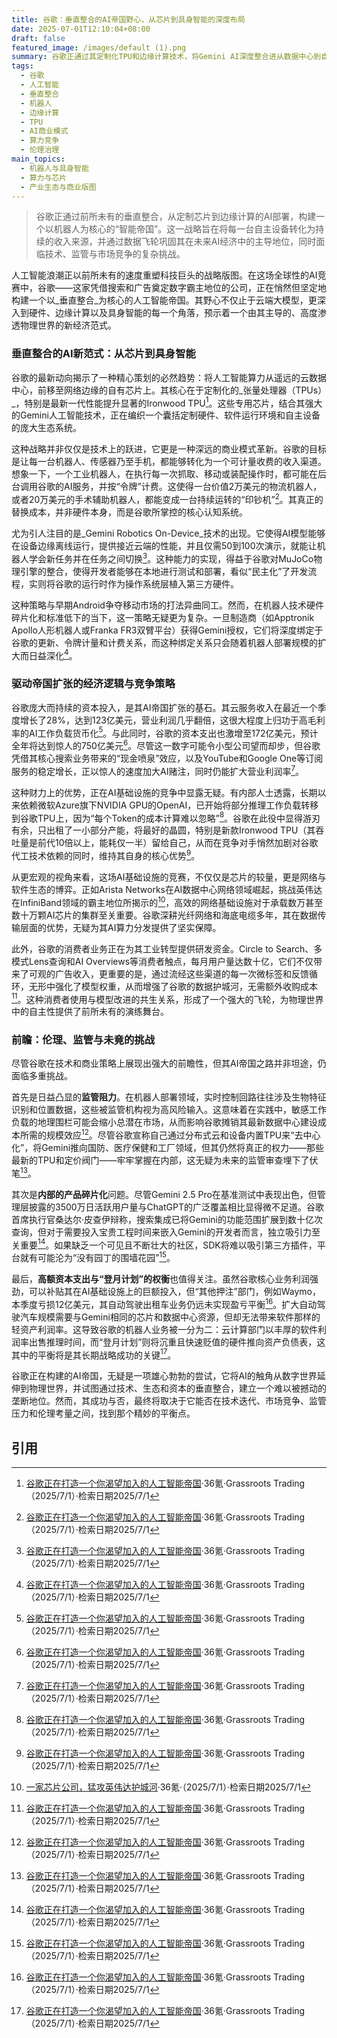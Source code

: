 ```yaml
---
title: 谷歌：垂直整合的AI帝国野心，从芯片到具身智能的深度布局
date: 2025-07-01T12:10:04+08:00
draft: false
featured_image: /images/default (1).png
summary: 谷歌正通过其定制化TPU和边缘计算技术，将Gemini AI深度整合进从数据中心到自主机器人的全链条，构建一个垂直整合的AI帝国。这一战略旨在通过令牌计费模式将物理世界设备转化为持续收入来源，并利用其强大的财务实力和消费者数据优势巩固市场地位，但同时面临着监管审查、内部产品碎片化以及高额资本支出带来的挑战。
tags: 
  - 谷歌
  - 人工智能
  - 垂直整合
  - 机器人
  - 边缘计算
  - TPU
  - AI商业模式
  - 算力竞争
  - 伦理治理
main_topics: 
  - 机器人与具身智能
  - 算力与芯片
  - 产业生态与商业版图
---
```


> 谷歌正通过前所未有的垂直整合，从定制芯片到边缘计算的AI部署，构建一个以机器人为核心的“智能帝国”。这一战略旨在将每一台自主设备转化为持续的收入来源，并通过数据飞轮巩固其在未来AI经济中的主导地位，同时面临技术、监管与市场竞争的复杂挑战。

人工智能浪潮正以前所未有的速度重塑科技巨头的战略版图。在这场全球性的AI竞赛中，谷歌——这家凭借搜索和广告奠定数字霸主地位的公司，正在悄然但坚定地构建一个以_垂直整合_为核心的人工智能帝国。其野心不仅止于云端大模型，更深入到硬件、边缘计算以及具身智能的每一个角落，预示着一个由其主导的、高度渗透物理世界的新经济范式。

### 垂直整合的AI新范式：从芯片到具身智能

谷歌的最新动向揭示了一种精心策划的必然趋势：将人工智能算力从遥远的云数据中心，前移至网络边缘的自有芯片上。其核心在于定制化的_张量处理器（TPUs）_，特别是最新一代性能提升显著的Ironwood TPU[^1]。这些专用芯片，结合其强大的Gemini人工智能技术，正在编织一个囊括定制硬件、软件运行环境和自主设备的庞大生态系统。

这种战略并非仅仅是技术上的跃进，它更是一种深远的商业模式革新。谷歌的目标是让每一台机器人、传感器乃至手机，都能够转化为一个可计量收费的收入渠道。想象一下，一个工业机器人，在执行每一次抓取、移动或装配操作时，都可能在后台调用谷歌的AI服务，并按“令牌”计费。这使得一台价值2万美元的物流机器人，或者20万美元的手术辅助机器人，都能变成一台持续运转的“印钞机”[^1]。其真正的替换成本，并非硬件本身，而是谷歌所掌控的核心认知系统。

尤为引人注目的是_Gemini Robotics On-Device_技术的出现。它使得AI模型能够在设备边缘离线运行，提供接近云端的性能，并且仅需50到100次演示，就能让机器人学会新任务并在任务之间切换[^1]。这种能力的实现，得益于谷歌对MuJoCo物理引擎的整合，使得开发者能够在本地进行测试和部署，看似“民主化”了开发流程，实则将谷歌的运行时作为操作系统层植入第三方硬件。

这种策略与早期Android争夺移动市场的打法异曲同工。然而，在机器人技术硬件碎片化和标准低下的当下，这一策略无疑更为复杂。一旦制造商（如Apptronik Apollo人形机器人或Franka FR3双臂平台）获得Gemini授权，它们将深度绑定于谷歌的更新、令牌计量和计费关系，而这种绑定关系只会随着机器人部署规模的扩大而日益深化[^1]。

### 驱动帝国扩张的经济逻辑与竞争策略

谷歌庞大而持续的资本投入，是其AI帝国扩张的基石。其云服务收入在最近一个季度增长了28%，达到123亿美元，营业利润几乎翻倍，这很大程度上归功于高毛利率的AI工作负载货币化[^1]。与此同时，谷歌的资本支出也激增至172亿美元，预计全年将达到惊人的750亿美元[^1]。尽管这一数字可能令小型公司望而却步，但谷歌凭借其核心搜索业务带来的“现金喷泉”效应，以及YouTube和Google One等订阅服务的稳定增长，正以惊人的速度加大AI赌注，同时仍能扩大营业利润率[^1]。

这种财力上的优势，正在AI基础设施的竞争中显露无疑。有内部人士透露，长期以来依赖微软Azure旗下NVIDIA GPU的OpenAI，已开始将部分推理工作负载转移到谷歌TPU上，因为“每个Token的成本计算难以忽略”[^1]。谷歌在此役中显得游刃有余，只出租了一小部分产能，将最好的晶圆，特别是新款Ironwood TPU（其吞吐量是前代10倍以上，能耗仅一半）留给自己，从而在竞争对手悄然加剧对谷歌代工技术依赖的同时，维持其自身的核心优势[^1]。

从更宏观的视角来看，这场AI基础设施的竞赛，不仅仅是芯片的较量，更是网络与软件生态的博弈。正如Arista Networks在AI数据中心网络领域崛起，挑战英伟达在InfiniBand领域的霸主地位所揭示的[^2]，高效的网络基础设施对于承载数万甚至数十万颗AI芯片的集群至关重要。谷歌深耕光纤网络和海底电缆多年，其在数据传输层面的优势，无疑为其AI算力分发提供了坚实保障。

此外，谷歌的消费者业务正在为其工业转型提供研发资金。Circle to Search、多模式Lens查询和AI Overviews等消费者触点，每月用户量达数十亿，它们不仅带来了可观的广告收入，更重要的是，通过流经这些渠道的每一次微标签和反馈循环，无形中强化了模型权重，从而增强了谷歌的数据护城河，无需额外收购成本[^1]。这种消费者使用与模型改进的共生关系，形成了一个强大的飞轮，为物理世界中的自主性提供了前所未有的演练舞台。

### 前瞻：伦理、监管与未竟的挑战

尽管谷歌在技术和商业策略上展现出强大的前瞻性，但其AI帝国之路并非坦途，仍面临多重挑战。

首先是日益凸显的**监管阻力**。在机器人部署领域，实时控制回路往往涉及生物特征识别和位置数据，这些被监管机构视为高风险输入。这意味着在实践中，敏感工作负载的地理围栏可能会缩小总潜在市场，从而影响谷歌摊销其最新数据中心建设成本所需的规模效应[^1]。尽管谷歌宣称自己通过分布式云和设备内置TPU来“去中心化”，将Gemini推向国防、医疗保健和工厂领域，但其仍然将真正的权力——那些最新的TPU和定价阀门——牢牢掌握在内部，这无疑为未来的监管审查埋下了伏笔[^1]。

其次是**内部的产品碎片化**问题。尽管Gemini 2.5 Pro在基准测试中表现出色，但管理层披露的3500万日活跃用户量与ChatGPT的广泛覆盖相比显得微不足道。谷歌首席执行官桑达尔·皮查伊辩称，搜索集成已将Gemini的功能范围扩展到数十亿次查询，但对于需要投入宝贵工程时间来嵌入Gemini的开发者而言，独立吸引力至关重要[^1]。如果缺乏一个可见且不断壮大的社区，SDK将难以吸引第三方插件，平台就有可能沦为“没有园丁的围墙花园”[^1]。

最后，**高额资本支出与“登月计划”的权衡**也值得关注。虽然谷歌核心业务利润强劲，可以补贴其在AI基础设施上的巨额投入，但“其他押注”部门，例如Waymo，本季度亏损12亿美元，其自动驾驶出租车业务仍远未实现盈亏平衡[^1]。扩大自动驾驶汽车规模需要与Gemini相同的芯片和数据中心资源，但却无法带来软件那样的轻资产利润率。这导致谷歌的机器人业务被一分为二：云计算部门以丰厚的软件利润率出售推理时间，而“登月计划”则将沉重且快速贬值的硬件推向资产负债表，这其中的平衡将是其长期战略成功的关键[^1]。

谷歌正在构建的AI帝国，无疑是一项雄心勃勃的尝试，它将AI的触角从数字世界延伸到物理世界，并试图通过技术、生态和资本的垂直整合，建立一个难以被撼动的垄断地位。然而，其成功与否，最终将取决于它能否在技术迭代、市场竞争、监管压力和伦理考量之间，找到那个精妙的平衡点。

## 引用

[^1]: [谷歌正在打造一个你渴望加入的人工智能帝国](https://www.36kr.com/p/3359824113928199)·36氪·Grassroots Trading（2025/7/1）·检索日期2025/7/1
[^2]: [一家芯片公司，猛攻英伟达护城河](https://m.36kr.com/p/3356920433477632)·36氪·（2025/7/1）·检索日期2025/7/1
